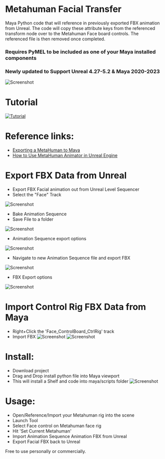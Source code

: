 # Metahuman Facial Transfer


Maya Python code that will reference in previously exported FBX animation from Unreal.
The code will copy these attribute keys from the referenced transform node over to the Metahuman Face board controls.
The referenced file is then removed once completed.

### Requires PyMEL to be included as one of your Maya installed components

### Newly updated to Support Unreal 4.27-5.2 & Maya 2020-2023

![Screenshot](./images/mh_to_maya.png)

# Tutorial
[![Tutorial](https://img.youtube.com/vi/uw_gXGLq7d0/0.jpg)](https://youtu.be/uw_gXGLq7d0)

# Reference links:
* [Exporting a MetaHuman to Maya]( https://dev.epicgames.com/documentation/en-us/metahuman/exporting-metahumans-to-maya)
* [How to Use MetaHuman Animator in Unreal Engine](https://dev.epicgames.com/community/learning/tutorials/eKbY/how-to-use-metahuman-animator-in-unreal-engine)


# Export FBX Data from Unreal
* Export FBX Facial animation out from Unreal Level Sequencer
* Select the "Face" Track
  
![Screenshot](./images/1_anim_seq_export.png)

* Bake Animation Sequence
* Save File to a folder
  
![Screenshot](./images/2_anim_seq_export_name.png)

* Animation Sequence export options
  
![Screenshot](./images/3_anim_seq_export_options.png)

* Navigate to new Animation Sequence file and export FBX

![Screenshot](./images/4_anim_seq_export_file.png)

* FBX Export options
  
![Screenshot](./images/5_fbx_export_options.png)

# Import Control Rig FBX Data from Maya
* Right+Click the 'Face_ControlBoard_CtrlRig' track
* Import FBX
![Screenshot](./images/import_control_rig_fbx.png)
![Screenshot](./images/import_fbx_control_rig.png)


# Install:
* Download project
* Drag and Drop install python file into Maya viewport 
* This will install a Shelf and code into maya/scripts folder
![Screenshot](./images/shelf_install.gif)

# Usage:
* Open/Reference/Import your Metahuman rig into the scene
* Launch Tool 
* Select Face control on Metahuman face rig
* Hit 'Set Current Metahuman'
* Import Animation Sequence Animation FBX from Unreal
* Export Facial FBX back to Unreal

Free to use personally or commercially. 
